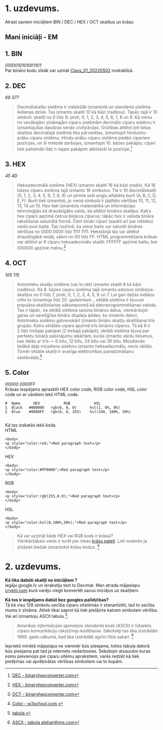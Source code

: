 # 1. uzdevums.  
Atrast saviem iniciāļiem BIN / DEC / HEX / OCT skaitļus un krāsu  

## Mani iniciāļi - **EM**   
  
## 1. BIN    
*0100010101001101*  
Par bināro kodu sīkāk var uzināt [Class_01_20220502](https://github.com/EdijsM/Dialogs_AB_js/tree/main/Class_01_20220502) nodrabībā.

## 2. DEC 
*69 377*  
> Decimālskaitļu sistēma ir visbiežāk izmantotā un standarta sistēma ikdienas dzīvē. Tas izmanto skaitli 10 kā bāzi (radiksu). Tāpēc tajā ir 10 simboli: skaitļi no 0 līdz 9; proti, 0, 1, 2, 3, 4, 5, 6, 7, 8 un 9.
>Kā vienu no vecākajām zināmajām ciparu sistēmām decimālo ciparu sistēmu ir izmantojušas daudzas senās civilizācijas. Grūtības attēlot ļoti lielus skaitļus decimālajā sistēmā tika pārvarētas, izmantojot hinduistu-arābu ciparu sistēmu. Hindu-arābu ciparu sistēma piešķir cipariem pozīcijas, un šī metode darbojas, izmantojot 10. bāzes pakāpju; cipari tiek palielināti līdz n-tajam pakāpim atbilstoši to pozīcijai.[^3]


## 3. HEX    
*45 4D*  
> Heksadecimālā sistēma (HEX) izmanto skaitli 16 kā bāzi (radix). Kā 16 bāzes ciparu sistēma tajā izmanto 16 simbolus. Tie ir 10 decimālskaitļi (0, 1, 2, 3, 4, 5, 6, 7, 8, 9) un pirmie seši angļu alfabēta burti (A, B, C, D, E, F). Burti tiek izmantoti, jo vienā simbolā ir jāattēlo vērtības 10, 11, 12, 13, 14 un 15.
> Hex tiek izmantots matemātikā un informācijas tehnoloģijās kā draudzīgāks veids, kā attēlot bināros skaitļus. Katrs hex cipars apzīmē četrus bināros ciparus; tāpēc hex ir valoda bināra rakstīšanai saīsinātā formā.
> Četri bināri cipari (saukti arī par nibbles) veido pusi baita. Tas nozīmē, ka viens baits var saturēt bināras vērtības no 0000 0000 līdz 1111 1111. Hekstārijā tās var attēlot draudzīgākā veidā, sākot no 00 līdz FF.
> HTML programmēšanā krāsas var attēlot ar 6 ciparu heksadecimālu skaitli: FFFFFF apzīmē baltu, bet 000000 apzīmē melnu.[^4]  

## 4. OCT  
*105 115* 

>Astotnieku skaitļu sistēma (vai īsi okt) izmanto skaitli 8 kā bāzi (radiksu). Kā 8. bāzes ciparu sistēma tajā izmanto astoņus simbolus: skaitļus no 0 līdz 7, proti, 0, 1, 2, 3, 4, 5, 6 un 7. Lai gan dažas indiāņu ciltis to izmantoja līdz 20. gadsimtam. , oktālā sistēma ir kļuvusi populāra skaitļošanas sākumposmā kā datorprogrammēšanas valoda. Tas ir tāpēc, ka oktālā sistēma saīsina bināros datus, vienkāršojot garas un sarežģītas bināro displeju ķēdes, ko izmanto datori.
>Astotnieku sistēmu galvenokārt izmanto bināro skaitļu skaitīšanai trīs grupās: Katrs oktālais cipars apzīmē trīs bināros ciparus. Tā kā 8 ir 2 līdz trešajai pakāpei (2 trešajā pakāpē), oktālā sistēma kļuva par perfektu binārā saīsinājumu iekārtām, kurās izmanto vārdu lielumus, kas dalās ar trīs — 6 bitu, 12 bitu, 24 bitu vai 36 bitu. Mūsdienās lielākā daļa mūsdienu sistēmu izmanto heksadecimālo, nevis oktālo. Tomēr oktālie skaitļi ir svarīga elektronikas pamatzināšanu sastāvdaļa.[^5]

## 5. Color  
*00000 0000FF*  
Krāsas iespējams aprasktīt HEX color code, RGB color code, HSL color code un ar vārdiem iekš HTML code.  
```  
#  Name      HEX           RGB           HSL
1  Black   #000000   rgb(0, 0, 0)      hsl(1, 0%, 0%)
2  Blue    #0000FF   rgb(0, 0, 255)    hsl(240, 100%, 50%)
  
```  
Kā tas izskatās iekš koda.  
  HTML
  ```
  <body>
  <p style="color:red;">Red paragraph text</p>
  </body>
  ```  
  
  HEX
  ```
  <body>
  <p style="color:#FF0000";>Red paragraph text</p>
  </body>
  ```

  RGB  
  ```
  <body>
  <p style="color:rgb(255,0,0);">Red paragraph text</p>
  </body>
  ```  

  HSL
  ```
  <body>
  <p style="color:hsl(0,100%,50%);">Red paragraph text</p>
  </body>
```
  
 > Kā var uzzināt kāds HEX vai RGB kods ir krāsai?  
 Vienkāršākais veids ir turēt pie rokas [krāsu paleti](https://htmlcolorcodes.com/color-names/). Ļoti noderēs ja zināsiet biežak izmantotot krāsu kodus. [^6] 

# 2. uzdevums.  
**Kā tika dabūti skaitļi no iniciāļiem ?**   
iegāju google.lv un ierakstiju text to Decimal. Man atrada mājaslapu [cryptii.com](https://cryptii.com/pipes/text-decimal) kurā varēju viegli konvertēt savus iniciāļus uz skaitļiem.   

**Kā tos ir iespējams dabūt bez googles palīdzības?**  
Tā kā visu 128 simbolu secība ciparu sitstēmās ir stanartizēti, tad to secība mums ir zināma.  Atliek tikai saprst kā tiek piešķirta katram simbolam vērtība.  Vai arī izmantoju ASCII tabulu [^1]. 
> *Amerikas informācijas apmaiņas standarta kods* (ASCII) ir līdzeklis ciparu komunikāciju rakstzīmju kodēšanai. Sākotnēji tas tika izstrādāts 1960. gadu sākumā, kad tika izstrādāti agrīni tīkla sakari. [^2]  

Iepriekš minētā mājaslapa ne vienmēr būs pieejama, toties tabula datorā būs pieejama pat tad ja internets nedarbosies. Sekotojot atsaucēm kuras esmu pievienojis pie ciparu sitēmu aprakstiem, varēs redzēt kā tiek piešķirtas vai aprēķinātas vērtības simboliem vai to kopām.

  
[^1]: [ tabula ](../images/ascii-table-alpharithms-scaled.jpg?raw=true)  
[^2]: [ASCII - tabula alpharithms.com](https://www.alpharithms.com/ascii-table-512119/)  
[^3]: [DEC - binaryhexconverter.com](https://www.binaryhexconverter.com/ascii-text-to-decimal-converter)  
[^4]: [HEX - binaryhexconverter.com](https://www.binaryhexconverter.com/ascii-text-to-hex-converter)    
[^5]: [OCT - binaryhexconverter.com](https://www.binaryhexconverter.com/binary-to-octal-converter)  
[^6]: [Color - w3school.com ](https://www.w3schools.com/colors/)
